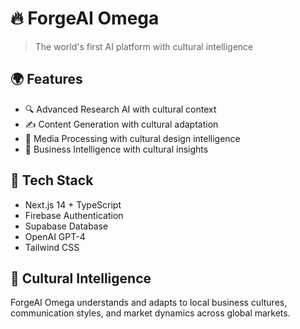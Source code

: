 # 🔥 ForgeAI Omega

> The world's first AI platform with cultural intelligence

## 🌍 Features
- 🔍 Advanced Research AI with cultural context
- ✍️ Content Generation with cultural adaptation  
- 🎨 Media Processing with cultural design intelligence
- 💼 Business Intelligence with cultural insights

## 🚀 Tech Stack
- Next.js 14 + TypeScript
- Firebase Authentication
- Supabase Database
- OpenAI GPT-4
- Tailwind CSS

## 🌟 Cultural Intelligence
ForgeAI Omega understands and adapts to local business cultures, communication styles, and market dynamics across global markets.
